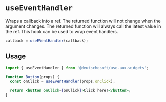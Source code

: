 # `useEventHandler`

Wraps a callback into a ref. The returned function will
not change when the argument changes. The returned function
will always call the latest value in the ref.
This hook can be used to wrap event handlers.

```ts
callback = useEVentHandler(callback);
```

## Usage

```jsx
import { useEventHandler } from '@deutschesoft/use-aux-widgets';

function Button(props) {
  const onClick = useEventHandler(props.onClick);

  return <button onClick={onClick}>Click here!</button>;
}
```
